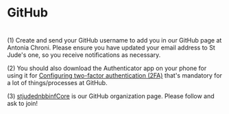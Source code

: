 # ##############################################################################
# GitHub #######################################################################
# ##############################################################################

(1)	Create and send your GitHub username to add you in our GitHub page at Antonia Chroni. Please ensure you have updated your email address to St Jude's one, so you receive notifications as necessary.

(2) You should also download the Authenticator app on your phone for using it for [Configuring two-factor authentication (2FA)](https://docs.github.com/en/authentication/securing-your-account-with-two-factor-authentication-2fa/configuring-two-factor-authentication) that's mandatory for a lot of things/processes at GitHub.

(3) [stjudednbbinfCore](https://github.com/stjudednbbinfCore) is our GitHub organization page. Please follow and ask to join!
